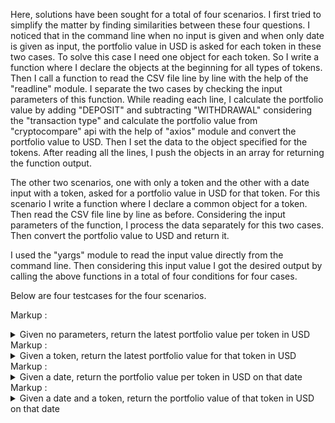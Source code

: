Here, solutions have been sought for a total of four scenarios. I first tried to simplify the matter by finding similarities between these four questions. I noticed that in the command line when no input is given and when only date is given as input, the portfolio value in USD is asked for each token in these two cases. To solve this case I need one object for each token. So I write a function where I declare the objects at the beginning for all types of tokens. Then I call a function to read the CSV file line by line with the help of the "readline" module. I separate the two cases by checking the input parameters of this function. While reading each line, I calculate the portfolio value by adding "DEPOSIT" and subtracting "WITHDRAWAL" considering the "transaction type" and calculate the portfolio value from "cryptocompare" api with the help of "axios" module and convert the portfolio value to USD. Then I set the data to the object specified for the tokens. After reading all the lines, I push the objects in an array for returning the function output.

The other two scenarios, one with only a token and the other with a date input with a token, asked for a portfolio value in USD for that token. For this scenario I write a function where I declare a common object for a token. Then read the CSV file line by line as before. Considering the input parameters of the function, I process the data separately for this two cases. Then convert the portfolio value to USD and return it.

I used the "yargs" module to read the input value directly from the command line. Then considering this input value I got the desired output by calling the above functions in a total of four conditions for four cases.


Below are four testcases for the four scenarios.

Markup : <details>
           <summary>Given no parameters, return the latest portfolio value per token in USD</summary>
           <p>node index.js</p>
         </details>
Markup : <details>
           <summary>Given a token, return the latest portfolio value for that token in USD</summary>
           <p>node index.js --token=BTC</p>
         </details>
Markup : <details>
           <summary>Given a date, return the portfolio value per token in USD on that date</summary>
           <p>node index.js --date=25/10/2019</p>
         </details>
Markup : <details>
           <summary>Given a date and a token, return the portfolio value of that token in USD on that date</summary>
           <p>node index.js --date=25/10/2019 --token=BTC</p>
         </details>
